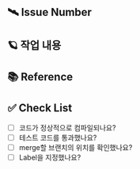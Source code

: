 ## 🛰️ Issue Number

## 🪐 작업 내용
<!-- Pull Request 할 때, 마지막에 관련 기능 이슈 close 해주세요. ex) close #10 -->

## 📚 Reference

## ✅ Check List
- [ ] 코드가 정상적으로 컴파일되나요?
- [ ] 테스트 코드를 통과했나요?
- [ ] merge할 브랜치의 위치를 확인했나요?
- [ ] Label을 지정했나요?
